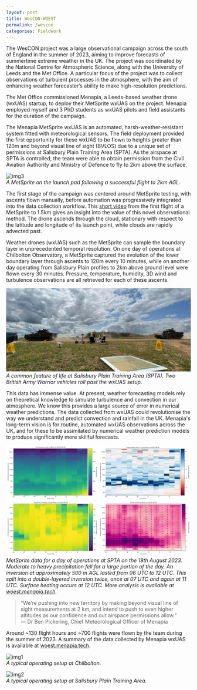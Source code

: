 ```yaml
---
layout: post
title: WesCON-WOEST
permalink: /wescon
categories: Fieldwork
---
```


The WesCON project was a large observational campaign across the south of England in the summer of 2023, aiming to improve forecasts of summertime extreme weather in the UK. The project was coordinated by the National Centre for Atmospheric Science, along with the University of Leeds and the Met Office. A particular focus of the project was to collect observations of turbulent processes in the atmosphere, with the aim of enhancing weather forecaster’s ability to make high-resolution predictions.

The Met Office commissioned Menapia, a Leeds-based weather drone (wxUAS) startup, to deploy their MetSprite wxUAS on the project. Menapia employed myself and 3 PhD students as wxUAS pilots and field assistants for the duration of the campaign.

The Menapia MetSprite wxUAS is an automated, harsh-weather-resistant system fitted with meteorological sensors. The field deployment provided the first opportunity for these wxUAS to be flown to heights greater than 120m and beyond visual line of sight (BVLOS) due to a unique set of permissions at Salisbury Plain Training Area (SPTA). As the airspace at SPTA is controlled, the team were able to obtain permission from the Civil Aviation Authority and Ministry of Defence to fly to 2km above the surface.

![img3](/assets/wescon/20230815_164810.jpg)  
*A MetSprite on the launch pad following a successful flight to 2km AGL.*

The first stage of the campaign was centered around MetSprite testing, with ascents flown manually, before automation was progressively integrated into the data collection workflow. This [short video](https://ncas.ac.uk/scientists-capture-small-weather-sensing-drone-flight-up-to-2km/) from the first flight of a MetSprite to 1.5km gives an insight into the value of this novel observational method. The drone ascends through the cloud, stationary with respect to the latitude and longitude of its launch point, while clouds are rapidly advected past.

Weather drones (wxUAS) such as the MetSprite can sample the boundary layer in unprecedented temporal resolution. On one day of operations at Chilbolton Observatory, a MetSprite captured the evolution of the lower boundary layer through ascents to 120m every 10 minutes, while on another day operating from Salisbury Plain profiles to 2km above ground level were flown every 30 minutes. Pressure, temperature, humidity, 3D wind and turbulence observations are all retrieved for each of these ascents.

![img5](/assets/wescon/Screenshot_20230629_155025_WhatsApp.jpg)  
*A common feature of life at Salisbury Plain Training Area (SPTA). Two British Army Warrior vehicles roll past the wxUAS setup.*

This data has immense value. At present, weather forecasting models rely on theoretical knowledge to simulate turbulence and convection in our atmosphere. We know this provides a large source of error in numerical weather predictions. The data collected from wxUAS could revolutionise the way we understand and predict convection and rainfall in the UK. Menapia's long-term vision is for routine, automated wxUAS observations across the UK, and for these to be assimilated by numerical weather prediction models to produce significantly more skillful forecasts.

![img4](/assets/wescon/Metsprite_data_collage.jpg)  
*MetSprite data for a day of operations at SPTA on the 18th August 2023. Moderate to heavy precipitation fell for a large portion of the day. An inversion at approximately 500 m AGL lasted from 06 UTC to 12 UTC. This split into a double-layered inversion twice, once at 07 UTC and again at 11 UTC. Surface heating occurs at 12 UTC. More analysis is available at [woest.menapia.tech](https://woest.menapia.tech/).*

> “We’re pushing into new territory by making beyond visual line of sight measurements at 2 km, and intend to push to even higher altitudes as our confidence and our airspace permissions allow.”  
> — Dr Ben Pickering, Chief Meteorological Officer of Menapia

Around ~130 flight hours and ~700 flights were flown by the team during the summer of 2023. A summary of the data collected by Menapia wxUAS is available at [woest.menapia.tech](https://woest.menapia.tech/). 

![img1](/assets/wescon/20230720_142929.jpg)  
*A typical operating setup at Chilbolton.*

![img2](/assets/wescon/20230815_123603.jpg)  
*A typical operating setup at Salisbury Plain Training Area.*
